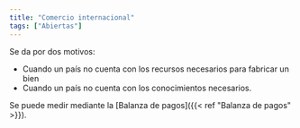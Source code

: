 ```yaml
---
title: "Comercio internacional"
tags: ["Abiertas"]
---
```

Se da por dos motivos:
- Cuando un país no cuenta con los recursos necesarios para fabricar un bien
- Cuando un país no cuenta con los conocimientos necesarios.

Se puede medir mediante la [Balanza de pagos]({{< ref "Balanza de pagos" >}}).